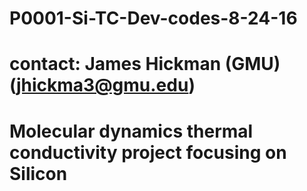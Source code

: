 # P0001-Si-TC-Dev-codes-8-24-16
# contact: James Hickman (GMU) (jhickma3@gmu.edu)
# Molecular dynamics thermal conductivity project focusing on Silicon  
